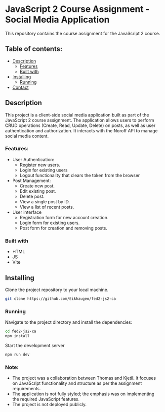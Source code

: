 # JavaScript 2 Course Assignment - Social Media Application

This repository contains the course assignment for the JavaScript 2 course.

## Table of contents:
- [Description](#description)
  - [Features](#features)
  - [Built with](#built-with)
- [Installing](#installing)
  - [Running](#running)
- [Contact](#contact)

## Description

This project is a client-side social media application built as part of the JavaScript 2 course assignment. The application allows users to perform CRUD operations (Create, Read, Update, Delete) on posts, as well as user authentication and authorization. It interacts with the Noroff API to manage social media content.

### Features:
- User Authentication:
  - Register new users.
  - Login for existing users
  - Logout functionality that clears the token from the browser
- Post Management:
  - Create new post.
  - Edit existing post.
  - Delete post.
  - View a single post by ID.
  - View a list of recent posts.
- User interface
  - Registration form for new account creation.
  - Login form for existing users.
  - Post form for creation and removing posts.

### Built with

- HTML    
- JS
- Vite

## Installing
Clone the project repository to your local machine.
```bash
git clone https://github.com/Eikhaugen/fed2-js2-ca
```
### Running
Navigate to the project directory and install the dependencies:
```bash
cd fed2-js2-ca
npm install
```
Start the development server
```bash
npm run dev
```
### Note:
- The project was a collaboration between Thomas and Kjetil. It focuses on JavaScript functionality and structure as per the assignment requirements.
- The application is not fully styled; the emphasis was on implementing the required JavaScript features.
- The project is not deployed publicly.

